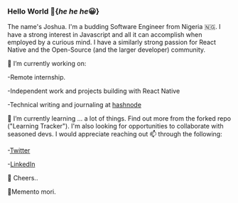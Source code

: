 ### Hello World 👋{_he he he_:grinning:}
The name's Joshua. I'm a budding Software Engineer from Nigeria 🇳🇬. I have a strong interest in Javascript and all it can accomplish when employed by a curious mind. I have a similarly strong passion for React Native and the Open-Source (and the larger developer) community.

🔭 I’m currently working on:

-Remote internship.

-Independent work and projects building with React Native

-Technical writing and journaling at [hashnode](https://hashnode.com/@firstChairCoder)

🌱 I’m currently learning ... a lot of things. Find out more from the forked repo ("Learning Tracker").
I'm also looking for opportunities to collaborate with seasoned devs. I would appreciate reaching out 📫 through the following:

-[Twitter](https://twitter.com/firstChairCoder)

-[LinkedIn](https://www.linkedin.com/in/joshua-adenusi-4a0ab9198/)

🥂 Cheers..

:punch:Memento mori.

